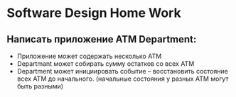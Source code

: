 # Software Design Home Work
## Написать приложение ATM Department:
* Приложение может содержать несколько ATM
* Departmant может собирать сумму остатков со всех ATM
* Department может инициировать событие – восстановить состояние всех ATM до начального.
(начальные состояния у разных ATM могут быть разными)